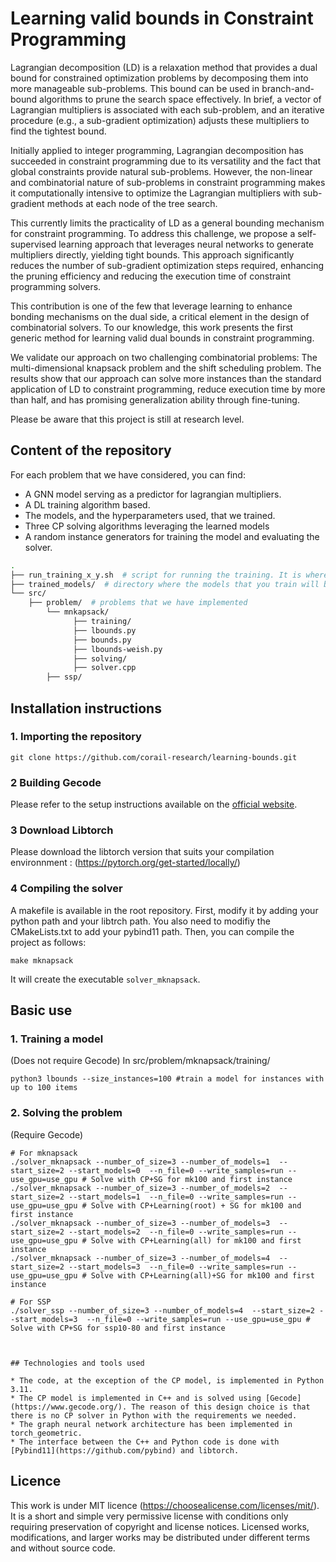 
# Learning valid bounds in Constraint Programming
Lagrangian decomposition (LD) is a relaxation method that provides a dual bound for constrained optimization problems by decomposing them into more manageable sub-problems. This bound can be used in branch-and-bound algorithms to prune the search space effectively. In brief, a vector of Lagrangian multipliers is associated with each sub-problem, and an iterative procedure (e.g., a sub-gradient optimization) adjusts these multipliers to find the tightest bound. 

Initially applied to integer programming, Lagrangian decomposition has succeeded in constraint programming due to its versatility and the fact that global constraints provide natural sub-problems. However, the non-linear and combinatorial nature of sub-problems in constraint programming makes it computationally intensive to optimize the Lagrangian multipliers with sub-gradient methods at each node of the tree search. 

This currently limits the practicality of LD as a general bounding mechanism for constraint programming. To address this challenge, we propose a self-supervised learning approach that leverages neural networks to generate multipliers directly, yielding tight bounds. This approach significantly reduces the number of sub-gradient optimization steps required, enhancing the pruning efficiency and reducing the execution time of constraint programming solvers.

This contribution is one of the few that leverage learning to enhance bonding mechanisms on the dual side, a critical element in the design of combinatorial solvers. To our knowledge, this work presents  the first generic method for learning valid dual bounds in constraint programming. 

We validate our approach on two challenging combinatorial problems:  The multi-dimensional knapsack problem and the shift scheduling problem. The  results show that our approach can solve more instances than the standard application of LD to constraint programming, reduce execution time by more than half, and has promising generalization ability through fine-tuning.

Please be aware that this project is still at research level.

## Content of the repository

For each problem that we have considered, you can find:

*  A GNN model serving as a predictor for lagrangian multipliers.
*  A DL training algorithm based.
*  The models, and the hyperparameters used, that we trained.
*  Three CP solving algorithms leveraging the learned models
*  A random instance generators for training the model and evaluating the solver.

```bash
.
├── run_training_x_y.sh  # script for running the training. It is where you have to enter the parameters 
├── trained_models/  # directory where the models that you train will be saved
└── src/ 
	├── problem/  # problems that we have implemented
		└── mnkapsack/
		      ├── training/
              ├── lbounds.py
              ├── bounds.py
              ├── lbounds-weish.py 
		      ├── solving/
              ├── solver.cpp 
		├── ssp/    
```
## Installation instructions

### 1. Importing the repository

```shell
git clone https://github.com/corail-research/learning-bounds.git
```


### 2  Building Gecode

Please refer to the setup instructions available on the [official website](https://www.gecode.org/).

### 3 Download Libtorch

Please download the libtorch version that suits your compilation environnment : (https://pytorch.org/get-started/locally/)

### 4 Compiling the solver

A makefile is available in the root repository. First, modify it by adding your python path and your libtrch path. You also need to modifiy the CMakeLists.txt to add your pybind11 path. Then, you can compile the project as follows:

```shell
make mknapsack
```
It will create the executable ```solver_mknapsack```.


## Basic use

### 1. Training a model
(Does not require Gecode)
In src/problem/mknapsack/training/
```shell
python3 lbounds --size_instances=100 #train a model for instances with up to 100 items
```
### 2. Solving the problem
(Require Gecode)
```shell
# For mknapsack
./solver_mknapsack --number_of_size=3 --number_of_models=1  --start_size=2 --start_models=0  --n_file=0 --write_samples=run --use_gpu=use_gpu # Solve with CP+SG for mk100 and first instance
./solver_mknapsack --number_of_size=3 --number_of_models=2  --start_size=2 --start_models=1  --n_file=0 --write_samples=run --use_gpu=use_gpu # Solve with CP+Learning(root) + SG for mk100 and first instance
./solver_mknapsack --number_of_size=3 --number_of_models=3  --start_size=2 --start_models=2  --n_file=0 --write_samples=run --use_gpu=use_gpu # Solve with CP+Learning(all) for mk100 and first instance
./solver_mknapsack --number_of_size=3 --number_of_models=4  --start_size=2 --start_models=3  --n_file=0 --write_samples=run --use_gpu=use_gpu # Solve with CP+Learning(all)+SG for mk100 and first instance

# For SSP
./solver_ssp --number_of_size=3 --number_of_models=4  --start_size=2 --start_models=3  --n_file=0 --write_samples=run --use_gpu=use_gpu # Solve with CP+SG for ssp10-80 and first instance



## Technologies and tools used

* The code, at the exception of the CP model, is implemented in Python 3.11.
* The CP model is implemented in C++ and is solved using [Gecode](https://www.gecode.org/). The reason of this design choice is that there is no CP solver in Python with the requirements we needed. 
* The graph neural network architecture has been implemented in torch_geometric. 
* The interface between the C++ and Python code is done with [Pybind11](https://github.com/pybind) and libtorch.

```

## Licence

This work is under MIT licence (https://choosealicense.com/licenses/mit/). It is a short and simple very permissive license with conditions only requiring preservation of copyright and license notices. Licensed works, modifications, and larger works may be distributed under different terms and without source code. 

